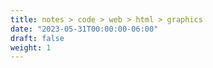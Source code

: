 ```yaml
---
title: notes > code > web > html > graphics
date: "2023-05-31T00:00:00-06:00"
draft: false
weight: 1
---
```

